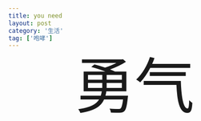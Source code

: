 ```yaml
---
title: you need
layout: post
category: '生活'
tag: ['咆哮']
---
```


<span style="display:block;text-align:center;font-size:120px;line-height:120px;">勇气</span>
